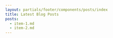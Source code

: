 ```yaml
---
layout: partials/footer/components/posts/index
title: Latest Blog Posts
posts:
  - item-1.md
  - item-2.md
---
```

